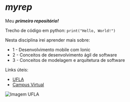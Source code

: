 # ***myrep***

Meu ***primeiro repositório!***

Trecho de código em python:
`print("Hello, World!")`

Nesta disciplina irei aprender mais sobre:
* 1 - Desenvolvimento mobile com Ionic
* 2 - Conceitos de desenvolvimento ágil de software
* 3 - Conceitos de modelagem e arquitetura de software

Links úteis: 
* [UFLA](https://www.ufla.com.br)
* [Campus Virtual](https://www.campusvirtual.ufla.br)

![Imagem UFLA](https://i.em.com.br/ulJBDC2bBd7RZgmGhW3bho9gTpY=/790x/smart/imgsapp.em.com.br/app/noticia_127983242361/2020/12/08/1218582/20201208172525626706i.jpg)
